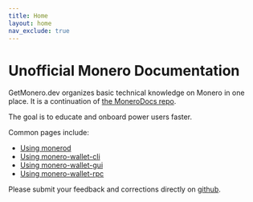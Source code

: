 ```yaml
---
title: Home
layout: home
nav_exclude: true
---
```


# Unofficial Monero Documentation

GetMonero.dev organizes basic technical knowledge on Monero in one place. It is a continuation of [the MoneroDocs repo](https://github.com/monerodocs/md).

The goal is to educate and onboard power users faster.

Common pages include:

* [Using monerod](/interacting/monerod-reference)
* [Using monero-wallet-cli](/interacting/monero-wallet-cli-reference)
* [Using monero-wallet-gui](/interacting/monero-wallet-gui-reference)
* [Using monero-wallet-rpc](/interacting/monero-wallet-rpc-reference)

Please submit your feedback and corrections directly on [github](https://github.com/MAGICGrants/getmonero.dev/issues).

